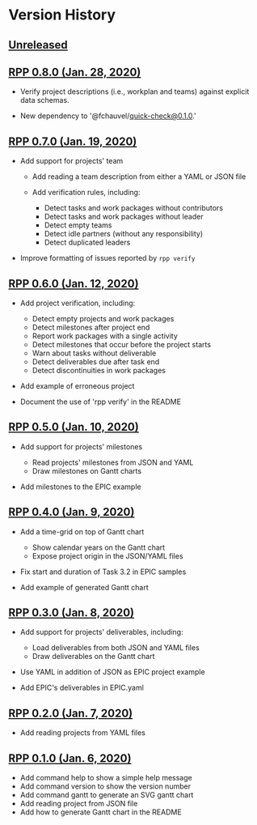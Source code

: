 # Version History

## [Unreleased][unreleased]

## [RPP 0.8.0 (Jan. 28, 2020)][v0.8.0]

-   Verify project descriptions (i.e., workplan and teams) against
    explicit data schemas.

-   New dependency to '@fchauvel/quick-check@0.1.0.'

## [RPP 0.7.0 (Jan. 19, 2020)][v0.7.0]

-   Add support for projects' team

    -   Add reading a team description from either a YAML or JSON file

    -   Add verification rules, including:

        -   Detect tasks and work packages without contributors
        -   Detect tasks and work packages without leader
        -   Detect empty teams
        -   Detect idle partners (without any responsibility)
        -   Detect duplicated leaders

-   Improve formatting of issues reported by `rpp verify`

## [RPP 0.6.0 (Jan. 12, 2020)][v0.6.0]

-   Add project verification, including:

    -   Detect empty projects and work packages
    -   Detect milestones after project end
    -   Report work packages with a single activity
    -   Detect milestones that occur before the project starts
    -   Warn about tasks without deliverable
    -   Detect deliverables due after task end
    -   Detect discontinuities in work packages

-   Add example of erroneous project

-   Document the use of 'rpp verify' in the README

## [RPP 0.5.0 (Jan. 10, 2020)][v0.5.0]

-   Add support for projects' milestones

    -   Read projects' milestones from JSON and YAML
    -   Draw milestones on Gantt charts

-   Add milestones to the EPIC example

## [RPP 0.4.0 (Jan. 9, 2020)][v0.4.0]

-   Add a time-grid on top of Gantt chart

    -   Show calendar years on the Gantt chart
    -   Expose project origin in the JSON/YAML files

-   Fix start and duration of Task 3.2 in EPIC samples

-   Add example of generated Gantt chart

## [RPP 0.3.0 (Jan. 8, 2020)][v0.3.0]

-   Add support for projects' deliverables, including:

    -   Load deliverables from both JSON and YAML files
    -   Draw deliverables on the Gantt chart

-   Use YAML in addition of JSON as EPIC project example

-   Add EPIC's deliverables in EPIC.yaml

## [RPP 0.2.0 (Jan. 7, 2020)][v0.2.0]

-   Add reading projects from YAML files

## [RPP 0.1.0 (Jan. 6, 2020)][v0.1.0]

-   Add command help to show a simple help message
-   Add command version to show the version number
-   Add command gantt to generate an SVG gantt chart
-   Add reading project from JSON file
-   Add how to generate Gantt chart in the README

[unreleased]: https://github.com/fchauvel/rpp/compare/v0.8.0..dev

[v0.8.0]: https://github.com/fchauvel/rpp/compare/v0.7.0...v0.8.0

[v0.7.0]: https://github.com/fchauvel/rpp/compare/v0.6.0...v0.7.0

[v0.6.0]: https://github.com/fchauvel/rpp/compare/v0.5.0...v0.6.0

[v0.5.0]: https://github.com/fchauvel/rpp/compare/v0.4.0...v0.5.0

[v0.4.0]: https://github.com/fchauvel/rpp/compare/v0.3.0...v0.4.0

[v0.3.0]: https://github.com/fchauvel/rpp/compare/v0.2.0...v0.3.0

[v0.2.0]: https://github.com/fchauvel/rpp/compare/v0.1.0...v0.2.0

[v0.1.0]: https://github.com/fchauvel/rpp/compare/v0.0.0...v0.1.0
